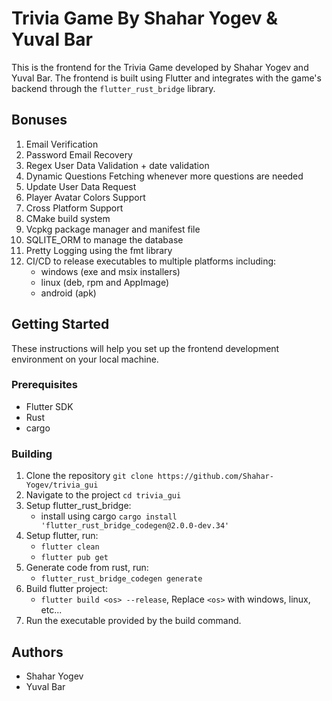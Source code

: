 # Trivia Game By Shahar Yogev & Yuval Bar

This is the frontend for the Trivia Game developed by Shahar Yogev and Yuval Bar. The frontend is built using Flutter
and integrates with the game's backend through the `flutter_rust_bridge` library.


## Bonuses

1. Email Verification
2. Password Email Recovery
3. Regex User Data Validation + date validation
4. Dynamic Questions Fetching whenever more questions are needed
5. Update User Data Request
6. Player Avatar Colors Support
7. Cross Platform Support
8. CMake build system
9. Vcpkg package manager and manifest file
10. SQLITE_ORM to manage the database
11. Pretty Logging using the fmt library
12. CI/CD to release executables to multiple platforms including:
    - windows (exe and msix installers)
    - linux (deb, rpm and AppImage)
    - android (apk)

## Getting Started

These instructions will help you set up the frontend development environment on your local machine.

### Prerequisites

- Flutter SDK
- Rust
- cargo

### Building
1. Clone the repository `git clone https://github.com/Shahar-Yogev/trivia_gui`
2. Navigate to the project `cd trivia_gui` 
3. Setup flutter_rust_bridge:
    - install using cargo `cargo install 'flutter_rust_bridge_codegen@2.0.0-dev.34'`
4. Setup flutter, run:
    - `flutter clean`
    - `flutter pub get`
5. Generate code from rust, run:
    - `flutter_rust_bridge_codegen generate`
6. Build flutter project:
    - `flutter build <os> --release`, Replace `<os>` with windows, linux, etc...
7. Run the executable provided by the build command.

## Authors
- Shahar Yogev
- Yuval Bar

